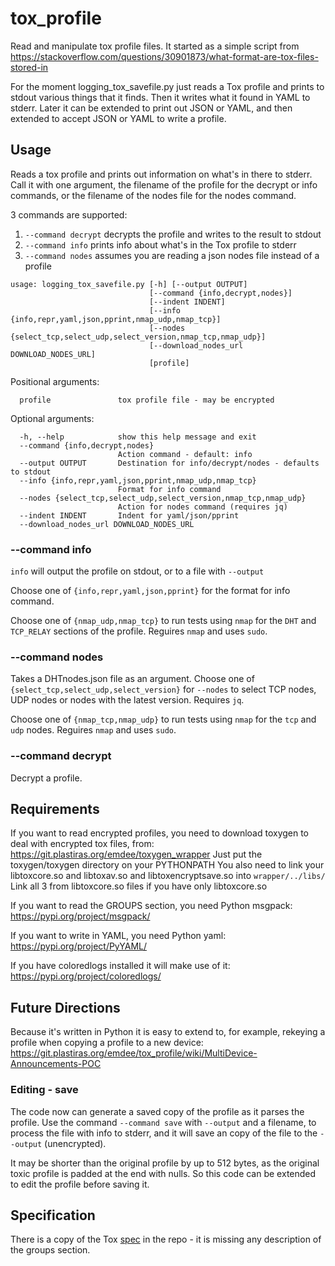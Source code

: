 # tox_profile

Read and manipulate tox profile files. It started as a simple script from
<https://stackoverflow.com/questions/30901873/what-format-are-tox-files-stored-in>

For the moment logging_tox_savefile.py just reads a Tox profile and
prints to stdout various things that it finds.  Then it writes what it
found in YAML to stderr.  Later it can be extended to print out JSON
or YAML, and then extended to accept JSON or YAML to write a profile.

## Usage

Reads a tox profile and prints out information on what's in there to stderr.
Call it with one argument, the filename of the profile for the decrypt or info
commands, or the filename of the nodes file for the nodes command.

3 commands are supported:
1. ```--command decrypt``` decrypts the profile and writes to the result
to stdout
2. ```--command info``` prints info about what's in the Tox profile to stderr
3. ```--command nodes``` assumes you are reading a json nodes file instead of
  a profile

```
usage: logging_tox_savefile.py [-h] [--output OUTPUT]
                               [--command {info,decrypt,nodes}]
                               [--indent INDENT]
                               [--info {info,repr,yaml,json,pprint,nmap_udp,nmap_tcp}]
                               [--nodes {select_tcp,select_udp,select_version,nmap_tcp,nmap_udp}]
                               [--download_nodes_url DOWNLOAD_NODES_URL]
                               [profile]
```
Positional arguments:
```
  profile               tox profile file - may be encrypted
```
Optional arguments:
```
  -h, --help            show this help message and exit
  --command {info,decrypt,nodes}
                        Action command - default: info
  --output OUTPUT       Destination for info/decrypt/nodes - defaults to stdout
  --info {info,repr,yaml,json,pprint,nmap_udp,nmap_tcp}
                        Format for info command
  --nodes {select_tcp,select_udp,select_version,nmap_tcp,nmap_udp}
                        Action for nodes command (requires jq)
  --indent INDENT       Indent for yaml/json/pprint
  --download_nodes_url DOWNLOAD_NODES_URL
```

### --command info

```info``` will output the profile on stdout, or to a file with ```--output```

Choose one of ```{info,repr,yaml,json,pprint}```
for the format for info command.

Choose one of ```{nmap_udp,nmap_tcp}```
to run tests using ```nmap``` for the ```DHT``` and ```TCP_RELAY```
sections of the profile. Reguires ```nmap``` and uses ```sudo```.

### --command nodes

Takes a DHTnodes.json file as an argument.
Choose one of ```{select_tcp,select_udp,select_version}```
for ```--nodes``` to select TCP nodes, UDP nodes or nodes with the latest version.
Requires ```jq```.

Choose one of ```{nmap_tcp,nmap_udp}```
to run tests using ```nmap``` for the ```tcp``` and ```udp```
nodes. Reguires ```nmap``` and uses ```sudo```.

### --command decrypt

Decrypt a profile.

## Requirements

If you want to read encrypted profiles, you need to download
toxygen to deal with encrypted tox files, from:
<https://git.plastiras.org/emdee/toxygen_wrapper>
Just put the toxygen/toxygen directory on your PYTHONPATH
You also need to link your libtoxcore.so and libtoxav.so
and libtoxencryptsave.so into ```wrapper/../libs/```
Link all 3 from libtoxcore.so files if you have only libtoxcore.so

If you want to read the GROUPS section, you need Python msgpack:
<https://pypi.org/project/msgpack/>

If you want to write in YAML, you need Python yaml:
<https://pypi.org/project/PyYAML/>

If you have coloredlogs installed it will make use of it: 
<https://pypi.org/project/coloredlogs/>

## Future Directions

Because it's written in Python it is easy to extend to, for example,
rekeying a profile when copying a profile to a new device:
<https://git.plastiras.org/emdee/tox_profile/wiki/MultiDevice-Announcements-POC>

### Editing - save

The code now can generate a saved copy of the profile as it parses the profile.
Use the command ```--command save``` with ```--output``` and a filename,
to process the file with info to stderr, and it will save an copy of the file
to the  ```--output``` (unencrypted).

It may be shorter than the original profile by up to 512 bytes, as the
original toxic profile is padded at the end with nulls.  So this code
can be extended to edit the profile before saving it.

## Specification

There is a copy of the Tox [spec](https://toktok.ltd/spec.html)
in the repo - it is missing any description of the groups section.
